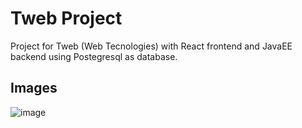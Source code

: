 # Tweb Project
Project for Tweb (Web Tecnologies) with React frontend and JavaEE backend using Postegresql as database.

## Images
![image](https://github.com/matteo-dinoia/tweb_project/assets/73781428/111ce9ad-4a91-4a2f-ac90-9331d25e9ff2)
